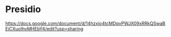 # Presidio

https://docs.google.com/document/d/14hzxjo4tcMDqvPWJX09xRRkQSwaBEjCXuoIhvMHEbY4/edit?usp=sharing
